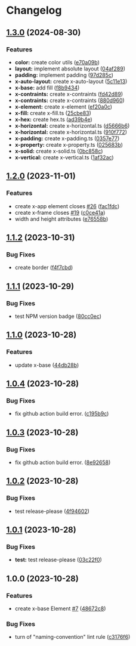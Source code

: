 # Changelog

## [1.3.0](https://github.com/martinrossil/x-tags/compare/v1.2.0...v1.3.0) (2024-08-30)


### Features

* **color:** create color utils ([e70a09b](https://github.com/martinrossil/x-tags/commit/e70a09b089080b11aa90fabe7187211cd3f734a4))
* **layout:** implement absolute layout ([04af289](https://github.com/martinrossil/x-tags/commit/04af2893fc96b3cb40c876d2ce0bcec7e1ea5c31))
* **padding:** implement padding ([97d285c](https://github.com/martinrossil/x-tags/commit/97d285c10404133934da54551780ed653ad538b9))
* **x-auto-layout:** create x-auto-layout ([5c11e13](https://github.com/martinrossil/x-tags/commit/5c11e130e4f7642053a06b7e2f599fee7d4118cc))
* **x-base:** add fill ([f8b9434](https://github.com/martinrossil/x-tags/commit/f8b9434354e0f17e16f70d453554c8d704c7e1ec))
* **x-contraints:** create x-contraints ([fd42d89](https://github.com/martinrossil/x-tags/commit/fd42d8968be3c0ff9cbf803e302373d6c9f73067))
* **x-contraints:** create x-contraints ([880d960](https://github.com/martinrossil/x-tags/commit/880d960c480fb4d4380c873c23c127f627aeff5a))
* **x-element:** create x-element ([ef20a0c](https://github.com/martinrossil/x-tags/commit/ef20a0c3c681dad7ea1e3938e28a1a60e28cbd45))
* **x-fill:** create x-fill.ts ([25cbe83](https://github.com/martinrossil/x-tags/commit/25cbe83f36824d345e09d7f2f36955c65078f4ba))
* **x-hex:** create hex.ts ([ad39b4e](https://github.com/martinrossil/x-tags/commit/ad39b4e15e2b4189d0f12bca460f52bc527ffff6))
* **x-horizontal:** create x-horizontal.ts ([d5666b6](https://github.com/martinrossil/x-tags/commit/d5666b6678c3e80cffe3cc7d3705029bc1632411))
* **x-horizontal:** create x-horizontal.ts ([910f772](https://github.com/martinrossil/x-tags/commit/910f772313ef14b5d59cd5a16ace06687a7a4bdf))
* **x-padding:** create x-padding.ts ([0357e77](https://github.com/martinrossil/x-tags/commit/0357e77441f317c42af73b251996f6c7a3579f03))
* **x-property:** create x-property.ts ([025683b](https://github.com/martinrossil/x-tags/commit/025683b0fff1280626f39151c12f4f8e2ffcb04c))
* **x-solid:** create x-solid.ts ([0bc858c](https://github.com/martinrossil/x-tags/commit/0bc858c9196416667a5dff9550cc64c6dcd7e5ad))
* **x-vertical:** create x-vertical.ts ([1af32ac](https://github.com/martinrossil/x-tags/commit/1af32ac9371f118af59e9ab211f7b8412226ad4c))

## [1.2.0](https://github.com/martinrossil/x-tags/compare/v1.1.2...v1.2.0) (2023-11-01)


### Features

* create x-app element closes [#26](https://github.com/martinrossil/x-tags/issues/26) ([fac1fdc](https://github.com/martinrossil/x-tags/commit/fac1fdc914e8bcb74ec0bb2fc880976311ac21fe))
* create x-frame closes [#19](https://github.com/martinrossil/x-tags/issues/19) ([c0ce41a](https://github.com/martinrossil/x-tags/commit/c0ce41a38a165f8863c96b7429a2150082f3a4ef))
* width and height attributes ([e76558b](https://github.com/martinrossil/x-tags/commit/e76558be86d875dc5f59bd273743f1021321f75f))

## [1.1.2](https://github.com/martinrossil/x-tags/compare/v1.1.1...v1.1.2) (2023-10-31)


### Bug Fixes

* create border ([f4f7cbd](https://github.com/martinrossil/x-tags/commit/f4f7cbd779252db8cc7ec0544ace3187ac1aecda))

## [1.1.1](https://github.com/martinrossil/x-tags/compare/v1.1.0...v1.1.1) (2023-10-29)


### Bug Fixes

* test NPM version badge ([80cc0ec](https://github.com/martinrossil/x-tags/commit/80cc0ecb1b142e8f0cf73588b08cb049bbd5f3f9))

## [1.1.0](https://github.com/martinrossil/x-tags/compare/v1.0.4...v1.1.0) (2023-10-28)


### Features

* update x-base ([44db28b](https://github.com/martinrossil/x-tags/commit/44db28b956a7bb43007b0aac943ef2e9bd45ab7c))

## [1.0.4](https://github.com/martinrossil/x-tags/compare/v1.0.3...v1.0.4) (2023-10-28)


### Bug Fixes

* fix github action build error. ([c195b9c](https://github.com/martinrossil/x-tags/commit/c195b9c14a50910d2c2141a43bc8e62569269028))

## [1.0.3](https://github.com/martinrossil/x-tags/compare/v1.0.2...v1.0.3) (2023-10-28)


### Bug Fixes

* fix github action build error. ([8e92658](https://github.com/martinrossil/x-tags/commit/8e92658eddd7728e5d1944ee362d0938c7061ef2))

## [1.0.2](https://github.com/martinrossil/x-tags/compare/v1.0.1...v1.0.2) (2023-10-28)


### Bug Fixes

* test release-please ([4f94602](https://github.com/martinrossil/x-tags/commit/4f94602b920d2ff7ce8b29b79e377546c3551d1d))

## [1.0.1](https://github.com/martinrossil/x-tags/compare/v1.0.0...v1.0.1) (2023-10-28)


### Bug Fixes

* **test:** test release-please ([03c22f0](https://github.com/martinrossil/x-tags/commit/03c22f0b42ff4ec1a9f065cdbdda97ae7aff6054))

## 1.0.0 (2023-10-28)


### Features

* create x-base Element [#7](https://github.com/martinrossil/x-tags/issues/7) ([48672c8](https://github.com/martinrossil/x-tags/commit/48672c81c7ddde0c8e4962a2771344c090c05ae5))


### Bug Fixes

* turn of "naming-convention" lint rule ([c3176f6](https://github.com/martinrossil/x-tags/commit/c3176f6aae1541e814cfe5cd797acc8ae2daf0a4))
